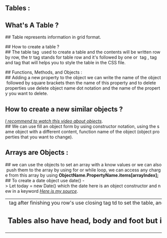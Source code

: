 ## Tables :
## What's A Table ?
## Table represents information in grid format.

## How to create a table ?
## The table tag <table> used to create a table and the contents will be written row by row, the tr tag stands for table row and it's followed by one or <td> tag after finishing you row's use closing tag td to set the table, and td stands for table data, also there is a th tag which used to write the column for the table
## Tables also have head, body and foot but in a different way here you have <thead> tag , <tbody> tag and <tfoot> tag that will helps you to style the table in the CSS file.
## Functions, Methods, and Objects :
## Adding a new property to the object we can write the name of the object followed by square brackets then the name of this property and to delete properties use delete object name dot notation and the name of the property you want to delete.
## How to create a new similar objects ?
*[I recommend to watch this video about objects](https://www.simplilearn.com/tutorials/javascript-tutorial/javascript-objects)*.
## We can use fill an object form by using constructor notation, using the same object with a different content, function name of the object (object properties that you want to change).
## Arrays are Objects :
## we can use the objects to set an array with a know values or we can also push them to the array by using for or while loop, we can access any charge from this array by using **ObjectName.PropertyName.items[arrayIndex];**
## To create a date object use date() -> Let today = new Date() which the date here is an object constructor and new in a keyword
*[Here is my source](https://slack-files.com/files-pri-safe/TNGRRLUMA-F0230Q81ZRV/javascript_and_jquery_interactive_jon_du__1_.pdf?c=1622300000-73f93ecb4b6f174e)*.